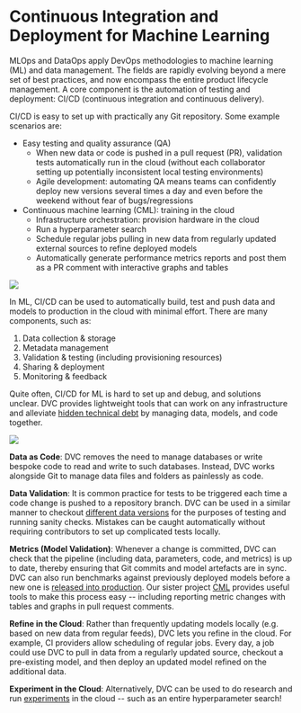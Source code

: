 # Continuous Integration and Deployment for Machine Learning

MLOps and DataOps apply DevOps methodologies to machine learning (ML) and data
management. The fields are rapidly evolving beyond a mere set of best practices,
and now encompass the entire product lifecycle management. A core component is
the automation of testing and deployment: CI/CD (continuous integration and
continuous delivery).

CI/CD is easy to set up with practically any Git repository. Some example
scenarios are:

- Easy testing and quality assurance (QA)
  - When new data or code is pushed in a pull request (PR), validation tests
    automatically run in the cloud (without each collaborator setting up
    potentially inconsistent local testing environments)
  - Agile development: automating QA means teams can confidently deploy new
    versions several times a day and even before the weekend without fear of
    bugs/regressions
- Continuous machine learning (CML): training in the cloud
  - Infrastructure orchestration: provision hardware in the cloud
  - Run a hyperparameter search
  - Schedule regular jobs pulling in new data from regularly updated external
    sources to refine deployed models
  - Automatically generate performance metrics reports and post them as a PR
    comment with interactive graphs and tables

![](https://static.iterative.ai/img/ci-cd-ml.png)

In ML, CI/CD can be used to automatically build, test and push data and models
to production in the cloud with minimal effort. There are many components, such
as:

1. Data collection & storage
2. Metadata management
3. Validation & testing (including provisioning resources)
4. Sharing & deployment
5. Monitoring & feedback

Quite often, CI/CD for ML is hard to set up and debug, and solutions unclear.
DVC provides lightweight tools that can work on any infrastructure and alleviate
[hidden technical debt](https://papers.nips.cc/paper/2015/file/86df7dcfd896fcaf2674f757a2463eba-Paper.pdf)
by managing data, models, and code together.

![](https://static.iterative.ai/img/git-dvc-cml.png)

**Data as Code**: DVC removes the need to manage databases or write bespoke code
to read and write to such databases. Instead, DVC works alongside Git to manage
data files and folders as painlessly as code.

**Data Validation**: It is common practice for tests to be triggered each time a
code change is pushed to a repository branch. DVC can be used in a similar
manner to checkout
[different data versions](/doc/use-cases/versioning-data-and-model-files) for
the purposes of testing and running sanity checks. Mistakes can be caught
automatically without requiring contributors to set up complicated tests
locally.

**Metrics (Model Validation)**: Whenever a change is committed, DVC can check
that the pipeline (including data, parameters, code, and metrics) is up to date,
thereby ensuring that Git commits and model artefacts are in sync. DVC can also
run benchmarks against previously deployed models before a new one is
[released into production](/doc/use-cases/data-registries). Our sister project
[CML](https://cml.dev) provides useful tools to make this process easy --
including reporting metric changes with tables and graphs in pull request
comments.

**Refine in the Cloud**: Rather than frequently updating models locally (e.g.
based on new data from regular feeds), DVC lets you refine in the cloud. For
example, CI providers allow scheduling of regular jobs. Every day, a job could
use DVC to pull in data from a regularly updated source, checkout a pre-existing
model, and then deploy an updated model refined on the additional data.

**Experiment in the Cloud**: Alternatively, DVC can be used to do research and
run [experiments](/doc/start/experiments) in the cloud -- such as an entire
hyperparameter search!
